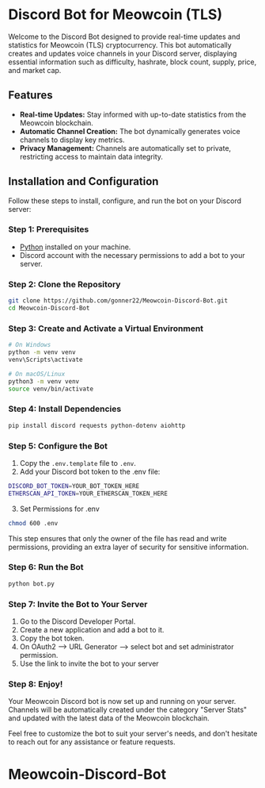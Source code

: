 # Discord Bot for Meowcoin (TLS)

Welcome to the Discord Bot designed to provide real-time updates and statistics for Meowcoin (TLS) cryptocurrency. This bot automatically creates and updates voice channels in your Discord server, displaying essential information such as difficulty, hashrate, block count, supply, price, and market cap.

## Features

- **Real-time Updates:** Stay informed with up-to-date statistics from the Meowcoin blockchain.
- **Automatic Channel Creation:** The bot dynamically generates voice channels to display key metrics.
- **Privacy Management:** Channels are automatically set to private, restricting access to maintain data integrity.

## Installation and Configuration

Follow these steps to install, configure, and run the bot on your Discord server:

### Step 1: Prerequisites

- [Python](https://www.python.org/) installed on your machine.
- Discord account with the necessary permissions to add a bot to your server.

### Step 2: Clone the Repository

```bash
git clone https://github.com/gonner22/Meowcoin-Discord-Bot.git
cd Meowcoin-Discord-Bot
```

### Step 3: Create and Activate a Virtual Environment

```bash
# On Windows
python -m venv venv
venv\Scripts\activate

# On macOS/Linux
python3 -m venv venv
source venv/bin/activate
```
### Step 4: Install Dependencies

```bash
pip install discord requests python-dotenv aiohttp
```

### Step 5: Configure the Bot

1. Copy the `.env.template` file to `.env`.
2. Add your Discord bot token to the .env file:

```bash
DISCORD_BOT_TOKEN=YOUR_BOT_TOKEN_HERE
ETHERSCAN_API_TOKEN=YOUR_ETHERSCAN_TOKEN_HERE
```

3. Set Permissions for .env
```bash
chmod 600 .env
```
This step ensures that only the owner of the file has read and write permissions, providing an extra layer of security for sensitive information.

### Step 6: Run the Bot

```bash
python bot.py
```

### Step 7: Invite the Bot to Your Server
1. Go to the Discord Developer Portal.
2. Create a new application and add a bot to it.
3. Copy the bot token.
4. On OAuth2 --> URL Generator --> select bot and set administrator permission.
5. Use the link to invite the bot to your server

### Step 8: Enjoy!
Your Meowcoin Discord bot is now set up and running on your server. Channels will be automatically created under the category "Server Stats" and updated with the latest data of the Meowcoin blockchain.

Feel free to customize the bot to suit your server's needs, and don't hesitate to reach out for any assistance or feature requests.
# Meowcoin-Discord-Bot
